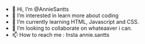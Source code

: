 - 👋 Hi, I’m @AnnieSantts
- 👀 I’m interested in learn more about coding 
- 🌱 I’m currently learning HTML, Javascript and CSS.
- 💞️ I’m looking to collaborate on whateaaver i can.
- 📫 How to reach me : Insta annie.santts

<!---
AnnieSantts/AnnieSantts is a ✨ special ✨ repository because its `README.md` (this file) appears on your GitHub profile.
You can click the Preview link to take a look at your changes.
--->
